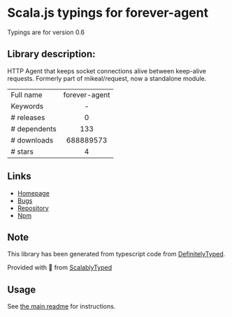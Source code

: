 
# Scala.js typings for forever-agent

Typings are for version 0.6

## Library description:
HTTP Agent that keeps socket connections alive between keep-alive requests. Formerly part of mikeal/request, now a standalone module.

|                    |                 |
| ------------------ | :-------------: |
| Full name          | forever-agent |
| Keywords           | - |
| # releases         | 0 |
| # dependents       | 133 |
| # downloads        | 688889573 |
| # stars            | 4 |

## Links
- [Homepage](https://github.com/mikeal/forever-agent)
- [Bugs](https://github.com/mikeal/forever-agent/issues)
- [Repository](https://github.com/mikeal/forever-agent)
- [Npm](https://www.npmjs.com/package/forever-agent)
    


## Note
This library has been generated from typescript code from [DefinitelyTyped](https://definitelytyped.org).

Provided with :purple_heart: from [ScalablyTyped](https://github.com/oyvindberg/ScalablyTyped)

## Usage
See [the main readme](../../readme.md) for instructions.


